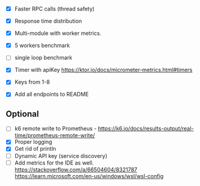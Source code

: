 - [x] Faster RPC calls (thread safety)
- [x] Response time distribution
- [x] Multi-module with worker metrics.
- [x] 5 workers benchmark
- [ ] single loop benchmark
- [x] Timer with apiKey https://ktor.io/docs/micrometer-metrics.html#timers
- [x] Keys from 1-8
- [x] Add all endpoints to README


## Optional
- [ ] k6 remote write to Prometheus - https://k6.io/docs/results-output/real-time/prometheus-remote-write/
- [x] Proper logging
- [x] Get rid of println
- [ ] Dynamic API key (service discovery)
- [ ] Add metrics for the IDE as well.
  https://stackoverflow.com/a/66504604/8321787
  https://learn.microsoft.com/en-us/windows/wsl/wsl-config
